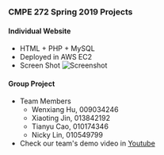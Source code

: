 ### CMPE 272 Spring 2019 Projects

#### Individual Website
* HTML + PHP + MySQL
* Deployed in AWS EC2
* Screen Shot
![Screenshot](https://github.com/xiaoting0524/HTML_PHP_a_Website/blob/master/screen_shot.png)

#### Group Project
* Team Members
  - Wenxiang Hu, 009034246
  - Xiaoting Jin, 013842192
  - Tianyu Cao, 010174346
  - Nicky Lin, 010549799
* Check our team's demo video in [Youtube](https://youtu.be/4iv1sLHldNI)
